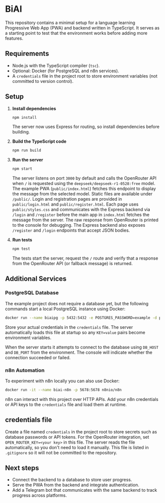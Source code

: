 # BiAI

This repository contains a minimal setup for a language learning Progressive Web App (PWA) and backend written in TypeScript. It serves as a starting point to test that the environment works before adding more features.

## Requirements

- Node.js with the TypeScript compiler (`tsc`).
- Optional: Docker (for PostgreSQL and n8n services).
- A `credentials` file in the project root to store environment variables (not committed to version control).

## Setup

1. **Install dependencies**

    ```bash
    npm install
    ```

    The server now uses Express for routing, so install dependencies before building.

2. **Build the TypeScript code**

   ```bash
   npm run build
   ```

3. **Run the server**

   ```bash
   npm start
   ```

   The server listens on port `3000` by default and calls the OpenRouter API when `/` is requested using the `deepseek/deepseek-r1-0528:free` model. The example PWA (`public/index.html`) fetches this endpoint to display the message from the selected model. Static files are available under `/public/`.
Login and registration pages are provided in `public/login.html` and `public/register.html`. Each page uses `public/styles.css` and communicates with the Express backend via `/login` and `/register` before the main app in `index.html` fetches the message from the server.
   The raw response from OpenRouter is printed to the console for debugging. The Express backend also exposes `/register` and `/login` endpoints that accept JSON bodies.

4. **Run tests**

   ```bash
   npm test
   ```

   The tests start the server, request the `/` route and verify that a response from the OpenRouter API (or fallback message) is returned.

## Additional Services

### PostgreSQL Database

The example project does not require a database yet, but the following commands start a local PostgreSQL instance using Docker:

```bash
docker run --name biaipg -p 5432:5432 -e POSTGRES_PASSWORD=example -d postgres
```

Store your actual credentials in the `credentials` file. The server automatically loads this file at startup so any `KEY=value` pairs become environment variables.

When the server starts it attempts to connect to the database using `DB_HOST` and `DB_PORT` from the environment. The console will indicate whether the connection succeeded or failed.

### n8n Automation

To experiment with n8n locally you can also use Docker:

```bash
docker run -it --name biai-n8n -p 5678:5678 n8nio/n8n
```

n8n can interact with this project over HTTP APIs. Add your n8n credentials or API keys to the `credentials` file and load them at runtime.

## credentials file

Create a file named `credentials` in the project root to store secrets such as database passwords or API tokens. For the OpenRouter integration, set `OPEN_ROUTER_KEY=<your key>` in this file. The server reads the file automatically, so you don't need to load it manually. This file is listed in `.gitignore` so it will not be committed to the repository.

## Next steps

- Connect the backend to a database to store user progress.
- Serve the PWA from the backend and integrate authentication.
- Add a Telegram bot that communicates with the same backend to track progress across platforms.
